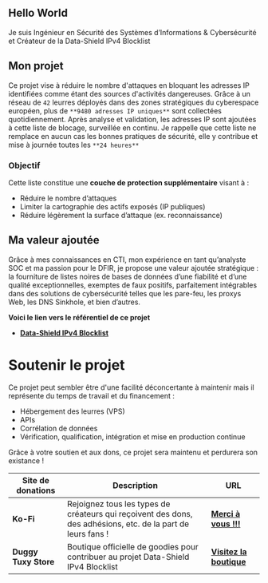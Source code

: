 ## Hello World

Je suis Ingénieur en Sécurité des Systèmes d’Informations & Cybersécurité ​et Créateur de la Data-Shield IPv4 Blocklist

## Mon projet

Ce projet vise à réduire le nombre d'attaques en bloquant les adresses IP identifiées comme étant des sources d'activités dangereuses. Grâce à un réseau de ```42``` leurres déployés dans des zones stratégiques du cyberespace européen, plus de ```**9480 adresses IP uniques**``` sont collectées quotidiennement. Après analyse et validation, les adresses IP sont ajoutées à cette liste de blocage, surveillée en continu. Je rappelle que cette liste ne remplace en aucun cas les bonnes pratiques de sécurité, elle y contribue et mise à journée toutes les ```**24 heures**```

### Objectif

Cette liste constitue une **couche de protection supplémentaire** visant à :

- Réduire le nombre d’attaques
- Limiter la cartographie des actifs exposés (IP publiques)
- Réduire légèrement la surface d’attaque (ex. reconnaissance)

## Ma valeur ajoutée

Grâce à mes connaissances en CTI, mon expérience en tant qu’analyste SOC et ma passion pour le DFIR, je propose une valeur ajoutée stratégique : la fourniture de listes noires de bases de données d’une fiabilité et d’une qualité exceptionnelles, exemptes de faux positifs, parfaitement intégrables dans des solutions de cybersécurité telles que les pare-feu, les proxys Web, les DNS Sinkhole, et bien d’autres.

**Voici le lien vers le référentiel de ce projet**

- [**Data-Shield IPv4 Blocklist**](https://github.com/duggytuxy/Data-Shield_IPv4_Blocklist)

# Soutenir le projet

Ce projet peut sembler être d'une facilité déconcertante à maintenir mais il représente du temps de travail et du financement :

- Hébergement des leurres (VPS)
- APIs
- Corrélation de données
- Vérification, qualification, intégration et mise en production continue

Grâce à votre soutien et aux dons, ce projet sera maintenu et perdurera son existance !

| **Site de donations** | **Description** | **URL** |
|---|---|---|
| **Ko-Fi** | Rejoignez tous les types de créateurs qui reçoivent des dons, des adhésions, etc. de la part de leurs fans ! | [**Merci à vous !!!**](https://ko-fi.com/laurentmduggytuxy) |
| **Duggy Tuxy Store** | Boutique officielle de goodies pour contribuer au projet Data-Shield IPv4 Blocklist | [**Visitez la boutique**](https://duggy-tuxy.myspreadshop.be/) |